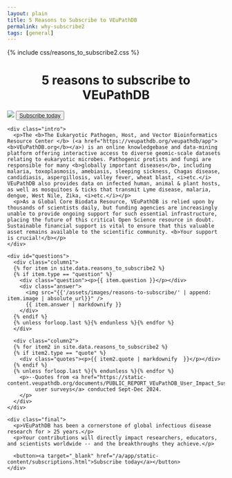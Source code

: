 ```yaml
---
layout: plain
title: 5 Reasons to Subscribe to VEuPathDB 
permalink: why-subscribe2
tags: [general]
---
```


{% include css/reasons_to_subscribe2.css  %}

<div class="static-content">

  <h1 style="text-align:center">5 reasons to subscribe to VEuPathDB</h1>
  <div class="centered">
    <img id="main" src="{{'/assets/images/veupathdb_sub.png' | absolute_url}}" />
    <button><a target="_blank" href="https://qa.plasmodb.org/plasmo.b69/app/static-content/subscriptions.html">Subscribe today</a></button>

    <div class="intro">
      <p>The <b>The Eukaryotic Pathogen, Host, and Vector Bioinformatics Resource Center </b> (<a href="https://veupathdb.org/veupathdb/app"><b>VEuPathDB.org</b></a>) is an online knowledgebase and data-mining platform offering interactive access to diverse geomic-scale datasets relating to eukaryotic microbes. Pathogenic protists and fungi are responsible for many <b>globally important diseases</b>, including malaria, toxoplasmosis, amebiasis, sleeping sickness, Chagas disease, candidiasis, aspergillosis, valley fever, wheat blast, <i>etc.</i> VEuPathDB also provides data on infected human, animal & plant hosts, as well as mosquitoes & ticks that transmit Lyme disease, malaria, dengue, West Nile, Zika, <i>etc.</i></p> 
      <p>As a Global Core Biodata Resource, VEuPathDB is relied upon by thousands of scientists daily, but funding agencies are increasingly unable to provide ongoing support for such essential infrastructure, placing the future of this critical Open Science resource in doubt. Sustainable financial support is vital to ensure that this valuable asset remains available to the scientific community. <b>Your support is crucial!</b></p>
    </div>

    <div id="questions">
      <div class="column1">
      {% for item in site.data.reasons_to_subscribe2 %}
      {% if item.type == "question" %}
        <div class="question"><p>{{ item.question }}</p></div>
        <div class="answer">
          <img src="{{'/assets/images/reasons-to-subscribe/' | append: item.image | absolute_url}}" /> 
          {{ item.answer | markdownify }}
        </div>
      {% endif %}
      {% unless forloop.last %}{% endunless %}{% endfor %}
      </div>

      <div class="column2">
      {% for item2 in site.data.reasons_to_subscribe2 %}
      {% if item2.type == "quote" %}
        <div class="quotes"><p>{{ item2.quote | markdownify  }}</p></div>
      {% endif %}
      {% unless forloop.last %}{% endunless %}{% endfor %}
        <p>--Quotes from <a href="https://static-content.veupathdb.org/documents/PUBLIC_REPORT_VEuPathDB_User_Impact_Sustainability_Survey.pdf">
             user surveys</a> conducted Sept-Dec 2024.
        </p>
      </div>
    </div>
  
    <div class="final">
      <p>VEuPathDB has been a cornerstone of global infectious disease research for > 25 years.</p>
      <p>Your contributions will directly impact researchers, educators, and scientists worldwide -- and the breakthroughs they achieve.</p>

      <button><a target="_blank" href="/a/app/static-content/subscriptions.html">Subscribe today</a></button>
    </div>

  </div>
</div>

